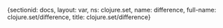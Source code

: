 {sectionid: docs, layout: var, ns: clojure.set, name: difference, full-name: clojure.set/difference,
  title: clojure.set/difference}

